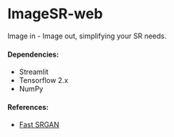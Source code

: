 # ImageSR-web
Image in - Image out, simplifying your SR needs.

#### Dependencies:
- Streamlit
- Tensorflow 2.x
- NumPy

#### References:

- [Fast SRGAN](https://github.com/HasnainRaz/Fast-SRGAN)
